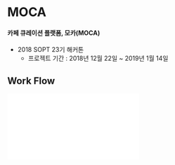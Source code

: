 # MOCA
#### 카페 큐레이션 플랫폼, 모카(MOCA)

* 2018 SOPT 23기 해커톤
    *  프로젝트 기간 : 2018년 12월 22일 ~ 2019년 1월 14일

## Work Flow
![Workflow](./images/workflow.pdf)
